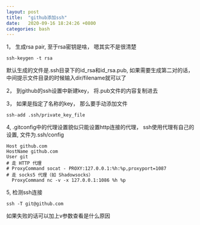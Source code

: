 ```yaml
---
layout: post
title:  "github添加ssh"
date:   2020-09-16 18:24:26 +0800
categories: bash
---
```


1， 生成rsa pair, 至于rsa密钥是啥， 嗯其实不是很清楚

    ssh-keygen -t rsa

默认生成的文件是.ssh目录下的id_rsa和id_rsa.pub, 如果需要生成第二对的话， 中间提示文件目录的时候输入dir/filename就可以了

2， 到github的ssh设置中新建key， 将.pub文件的内容复制进去

3， 如果是指定了名称的key， 那么要手动添加文件

    ssh-add .ssh/private_key_file

4, .gitconfig中的代理设置貌似只能设置http连接的代理， ssh使用代理有自己的设置, 文件为.ssh/config

    Host github.com
    HostName github.com
    User git
    # 走 HTTP 代理
    # ProxyCommand socat - PROXY:127.0.0.1:%h:%p,proxyport=1087
    # 走 socks5 代理（如 Shadowsocks）
      ProxyCommand nc -v -x 127.0.0.1:1086 %h %p

5, 检测ssh连接

    ssh -T git@github.com

如果失败的话可以加上v参数查看是什么原因
